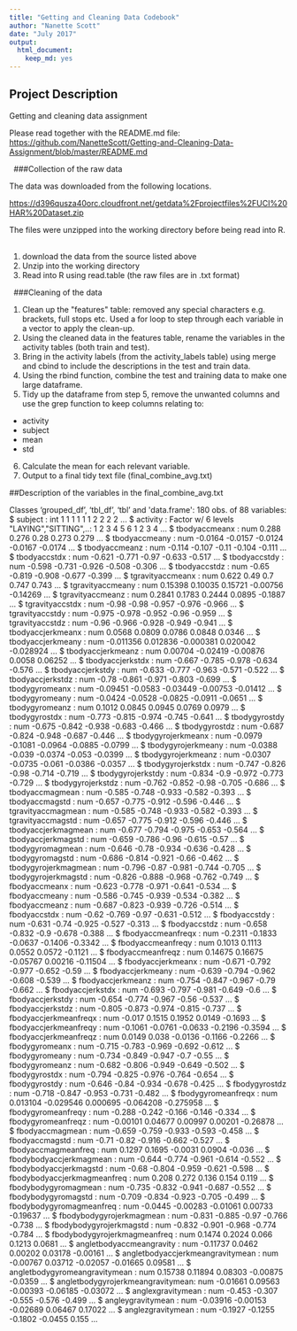 ```yaml
---
title: "Getting and Cleaning Data Codebook"
author: "Nanette Scott"
date: "July 2017"
output:
  html_document:
    keep_md: yes
---
```


## Project Description

Getting and cleaning data assignment

Please read together with the README.md file:
https://github.com/NanetteScott/Getting-and-Cleaning-Data-Assignment/blob/master/README.md

 
###Collection of the raw data

The data was downloaded from the following
locations.

https://d396qusza40orc.cloudfront.net/getdata%2Fprojectfiles%2FUCI%20HAR%20Dataset.zip


The files were unzipped into the working directory before being read into R.
 
1) download the data from the source listed above
2) Unzip into the working directory
3) Read into R using read.table (the raw files are in .txt format)

 
###Cleaning of the data

1) Clean up the "features" table: removed any special characters e.g. brackets, full stops etc. Used a for loop to step through each variable in a vector to apply the clean-up.
2) Using the cleaned data in the features table, rename the variables in the activity tables (both train and test).
3) Bring in the activity labels (from the activity_labels table) using merge and cbind to include the descriptions in the test and train data. 
4) Using the rbind function, combine the test and training data to make one large dataframe.
5) Tidy up the dataframe from step 5, remove the unwanted columns and use the grep function to keep columns relating to:
  - activity
  - subject
  - mean
  - std

6) Calculate the mean for each relevant variable.
7) Output to a final tidy text file (final_combine_avg.txt)


##Description of the variables in the final_combine_avg.txt

Classes ‘grouped_df’, ‘tbl_df’, ‘tbl’ and 'data.frame':	180 obs. of  88 variables:
 $ subject                          : int  1 1 1 1 1 1 2 2 2 2 ...
 $ activity                         : Factor w/ 6 levels "LAYING","SITTING",..: 1 2 3 4 5 6 1 2 3 4 ...
 $ tbodyaccmeanx                    : num  0.288 0.276 0.28 0.273 0.279 ...
 $ tbodyaccmeany                    : num  -0.0164 -0.0157 -0.0124 -0.0167 -0.0174 ...
 $ tbodyaccmeanz                    : num  -0.114 -0.107 -0.11 -0.104 -0.111 ...
 $ tbodyaccstdx                     : num  -0.621 -0.771 -0.97 -0.633 -0.517 ...
 $ tbodyaccstdy                     : num  -0.598 -0.731 -0.926 -0.508 -0.306 ...
 $ tbodyaccstdz                     : num  -0.65 -0.819 -0.908 -0.677 -0.399 ...
 $ tgravityaccmeanx                 : num  0.622 0.49 0.7 0.747 0.743 ...
 $ tgravityaccmeany                 : num  0.15398 0.10035 0.15721 -0.00756 -0.14269 ...
 $ tgravityaccmeanz                 : num  0.2841 0.1783 0.2444 0.0895 -0.1887 ...
 $ tgravityaccstdx                  : num  -0.98 -0.98 -0.957 -0.976 -0.966 ...
 $ tgravityaccstdy                  : num  -0.975 -0.978 -0.952 -0.96 -0.959 ...
 $ tgravityaccstdz                  : num  -0.96 -0.966 -0.928 -0.949 -0.941 ...
 $ tbodyaccjerkmeanx                : num  0.0568 0.0809 0.0786 0.0848 0.0346 ...
 $ tbodyaccjerkmeany                : num  -0.011356 0.012836 -0.000381 0.020042 -0.028924 ...
 $ tbodyaccjerkmeanz                : num  0.00704 -0.02419 -0.00876 0.0058 0.06252 ...
 $ tbodyaccjerkstdx                 : num  -0.667 -0.785 -0.978 -0.634 -0.576 ...
 $ tbodyaccjerkstdy                 : num  -0.633 -0.777 -0.963 -0.571 -0.522 ...
 $ tbodyaccjerkstdz                 : num  -0.78 -0.861 -0.971 -0.803 -0.699 ...
 $ tbodygyromeanx                   : num  -0.09451 -0.0583 -0.03449 -0.00753 -0.01412 ...
 $ tbodygyromeany                   : num  -0.0424 -0.0528 -0.0825 -0.0911 -0.0651 ...
 $ tbodygyromeanz                   : num  0.1012 0.0845 0.0945 0.0769 0.0979 ...
 $ tbodygyrostdx                    : num  -0.773 -0.815 -0.974 -0.745 -0.641 ...
 $ tbodygyrostdy                    : num  -0.675 -0.842 -0.938 -0.683 -0.466 ...
 $ tbodygyrostdz                    : num  -0.687 -0.824 -0.948 -0.687 -0.446 ...
 $ tbodygyrojerkmeanx               : num  -0.0979 -0.1081 -0.0964 -0.0885 -0.0799 ...
 $ tbodygyrojerkmeany               : num  -0.0388 -0.039 -0.0374 -0.053 -0.0399 ...
 $ tbodygyrojerkmeanz               : num  -0.0307 -0.0735 -0.061 -0.0386 -0.0357 ...
 $ tbodygyrojerkstdx                : num  -0.747 -0.826 -0.98 -0.714 -0.719 ...
 $ tbodygyrojerkstdy                : num  -0.834 -0.9 -0.972 -0.773 -0.729 ...
 $ tbodygyrojerkstdz                : num  -0.762 -0.852 -0.98 -0.705 -0.686 ...
 $ tbodyaccmagmean                  : num  -0.585 -0.748 -0.933 -0.582 -0.393 ...
 $ tbodyaccmagstd                   : num  -0.657 -0.775 -0.912 -0.596 -0.446 ...
 $ tgravityaccmagmean               : num  -0.585 -0.748 -0.933 -0.582 -0.393 ...
 $ tgravityaccmagstd                : num  -0.657 -0.775 -0.912 -0.596 -0.446 ...
 $ tbodyaccjerkmagmean              : num  -0.677 -0.794 -0.975 -0.653 -0.564 ...
 $ tbodyaccjerkmagstd               : num  -0.659 -0.786 -0.96 -0.615 -0.57 ...
 $ tbodygyromagmean                 : num  -0.646 -0.78 -0.934 -0.636 -0.428 ...
 $ tbodygyromagstd                  : num  -0.686 -0.814 -0.921 -0.66 -0.462 ...
 $ tbodygyrojerkmagmean             : num  -0.796 -0.87 -0.981 -0.744 -0.705 ...
 $ tbodygyrojerkmagstd              : num  -0.826 -0.888 -0.968 -0.762 -0.749 ...
 $ fbodyaccmeanx                    : num  -0.623 -0.778 -0.971 -0.641 -0.534 ...
 $ fbodyaccmeany                    : num  -0.586 -0.745 -0.939 -0.534 -0.382 ...
 $ fbodyaccmeanz                    : num  -0.687 -0.823 -0.939 -0.726 -0.514 ...
 $ fbodyaccstdx                     : num  -0.62 -0.769 -0.97 -0.631 -0.512 ...
 $ fbodyaccstdy                     : num  -0.631 -0.74 -0.925 -0.527 -0.313 ...
 $ fbodyaccstdz                     : num  -0.658 -0.832 -0.9 -0.678 -0.388 ...
 $ fbodyaccmeanfreqx                : num  -0.2311 -0.1833 -0.0637 -0.1406 -0.3342 ...
 $ fbodyaccmeanfreqy                : num  0.1013 0.1113 0.0552 0.0572 -0.1121 ...
 $ fbodyaccmeanfreqz                : num  0.14675 0.16675 -0.05767 0.00216 -0.11504 ...
 $ fbodyaccjerkmeanx                : num  -0.671 -0.792 -0.977 -0.652 -0.59 ...
 $ fbodyaccjerkmeany                : num  -0.639 -0.794 -0.962 -0.608 -0.539 ...
 $ fbodyaccjerkmeanz                : num  -0.754 -0.847 -0.967 -0.79 -0.662 ...
 $ fbodyaccjerkstdx                 : num  -0.693 -0.797 -0.981 -0.649 -0.6 ...
 $ fbodyaccjerkstdy                 : num  -0.654 -0.774 -0.967 -0.56 -0.537 ...
 $ fbodyaccjerkstdz                 : num  -0.805 -0.873 -0.974 -0.815 -0.737 ...
 $ fbodyaccjerkmeanfreqx            : num  -0.017 0.1515 0.1952 0.0149 -0.1693 ...
 $ fbodyaccjerkmeanfreqy            : num  -0.1061 -0.0761 -0.0633 -0.2196 -0.3594 ...
 $ fbodyaccjerkmeanfreqz            : num  0.0149 0.038 -0.0136 -0.1166 -0.2266 ...
 $ fbodygyromeanx                   : num  -0.715 -0.783 -0.969 -0.692 -0.612 ...
 $ fbodygyromeany                   : num  -0.734 -0.849 -0.947 -0.7 -0.55 ...
 $ fbodygyromeanz                   : num  -0.682 -0.806 -0.949 -0.649 -0.502 ...
 $ fbodygyrostdx                    : num  -0.794 -0.825 -0.976 -0.764 -0.654 ...
 $ fbodygyrostdy                    : num  -0.646 -0.84 -0.934 -0.678 -0.425 ...
 $ fbodygyrostdz                    : num  -0.718 -0.847 -0.953 -0.731 -0.482 ...
 $ fbodygyromeanfreqx               : num  0.013104 -0.029546 0.000695 -0.064208 -0.275958 ...
 $ fbodygyromeanfreqy               : num  -0.288 -0.242 -0.166 -0.146 -0.334 ...
 $ fbodygyromeanfreqz               : num  -0.00101 0.04677 0.00997 0.00201 -0.26878 ...
 $ fbodyaccmagmean                  : num  -0.659 -0.759 -0.933 -0.593 -0.458 ...
 $ fbodyaccmagstd                   : num  -0.71 -0.82 -0.916 -0.662 -0.527 ...
 $ fbodyaccmagmeanfreq              : num  0.1297 0.1695 -0.0031 0.0904 -0.036 ...
 $ fbodybodyaccjerkmagmean          : num  -0.644 -0.774 -0.961 -0.614 -0.552 ...
 $ fbodybodyaccjerkmagstd           : num  -0.68 -0.804 -0.959 -0.621 -0.598 ...
 $ fbodybodyaccjerkmagmeanfreq      : num  0.208 0.272 0.136 0.154 0.119 ...
 $ fbodybodygyromagmean             : num  -0.735 -0.832 -0.941 -0.687 -0.552 ...
 $ fbodybodygyromagstd              : num  -0.709 -0.834 -0.923 -0.705 -0.499 ...
 $ fbodybodygyromagmeanfreq         : num  -0.0445 -0.00283 -0.01061 0.00733 -0.19637 ...
 $ fbodybodygyrojerkmagmean         : num  -0.831 -0.885 -0.97 -0.766 -0.738 ...
 $ fbodybodygyrojerkmagstd          : num  -0.832 -0.901 -0.968 -0.774 -0.784 ...
 $ fbodybodygyrojerkmagmeanfreq     : num  0.1474 0.2024 0.066 0.1213 0.0681 ...
 $ angletbodyaccmeangravity         : num  -0.11737 0.0462 0.00202 0.03178 -0.00161 ...
 $ angletbodyaccjerkmeangravitymean : num  -0.00767 0.03712 -0.02057 -0.01665 0.09581 ...
 $ angletbodygyromeangravitymean    : num  0.15738 0.11894 0.08303 -0.00875 -0.0359 ...
 $ angletbodygyrojerkmeangravitymean: num  -0.01661 0.09563 -0.00393 -0.06185 -0.03072 ...
 $ anglexgravitymean                : num  -0.453 -0.307 -0.555 -0.576 -0.499 ...
 $ angleygravitymean                : num  -0.03916 -0.00153 -0.02689 0.06467 0.17022 ...
 $ anglezgravitymean                : num  -0.1927 -0.1255 -0.1802 -0.0455 0.155 ...
